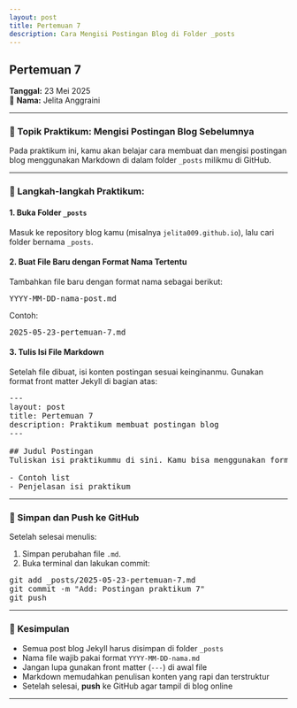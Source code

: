```yaml
---
layout: post
title: Pertemuan 7
description: Cara Mengisi Postingan Blog di Folder _posts
---
```


## Pertemuan 7  
**Tanggal:** 23 Mei 2025  
📝 **Nama:** Jelita Anggraini

---

### 📝 Topik Praktikum: Mengisi Postingan Blog Sebelumnya

Pada praktikum ini, kamu akan belajar cara membuat dan mengisi postingan blog menggunakan Markdown di dalam folder `_posts` milikmu di GitHub.

---

### 📂 Langkah-langkah Praktikum:

#### 1. Buka Folder `_posts`  
Masuk ke repository blog kamu (misalnya `jelita009.github.io`), lalu cari folder bernama `_posts`.

#### 2. Buat File Baru dengan Format Nama Tertentu  
Tambahkan file baru dengan format nama sebagai berikut:

<pre>
YYYY-MM-DD-nama-post.md
</pre>

Contoh:

<pre>
2025-05-23-pertemuan-7.md
</pre>

#### 3. Tulis Isi File Markdown  
Setelah file dibuat, isi konten postingan sesuai keinginanmu. Gunakan format front matter Jekyll di bagian atas:

<pre>
---
layout: post
title: Pertemuan 7
description: Praktikum membuat postingan blog
---

## Judul Postingan  
Tuliskan isi praktikummu di sini. Kamu bisa menggunakan format Markdown untuk membuat teks tebal, miring, list, tautan, atau gambar.

- Contoh list
- Penjelasan isi praktikum
</pre>

---

### 💾 Simpan dan Push ke GitHub

Setelah selesai menulis:

1. Simpan perubahan file `.md`.
2. Buka terminal dan lakukan commit:

<pre>
git add _posts/2025-05-23-pertemuan-7.md
git commit -m "Add: Postingan praktikum 7"
git push
</pre>

---

### 🎯 Kesimpulan

- Semua post blog Jekyll harus disimpan di folder `_posts`
- Nama file wajib pakai format `YYYY-MM-DD-nama.md`
- Jangan lupa gunakan front matter (`---`) di awal file
- Markdown memudahkan penulisan konten yang rapi dan terstruktur
- Setelah selesai, **push** ke GitHub agar tampil di blog online

---


